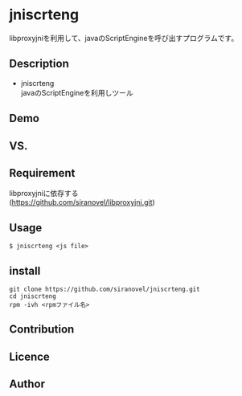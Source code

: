 jniscrteng
==========
libproxyjniを利用して、javaのScriptEngineを呼び出すプログラムです。

## Description ##
* jniscrteng  
  javaのScriptEngineを利用しツール

## Demo ##

## VS. ##

## Requirement ##
libproxyjniに依存する  
(https://github.com/siranovel/libproxyjni.git)

## Usage ##
    $ jniscrteng <js file>

## install ##
    git clone https://github.com/siranovel/jniscrteng.git  
    cd jniscrteng  
    rpm -ivh <rpmファイル名>  

## Contribution ##

## Licence ##

## Author ##
